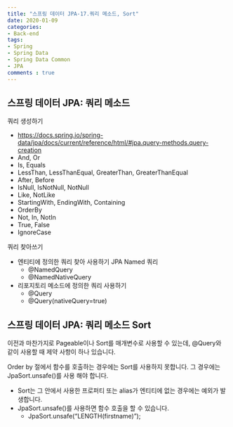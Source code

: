 ```yaml
---
title: "스프링 데이터 JPA-17.쿼리 메소드, Sort"
date: 2020-01-09
categories: 
- Back-end
tags:
- Spring 
- Spring Data
- Spring Data Common
- JPA
comments : true
---
```


## 스프링 데이터 JPA: 쿼리 메소드
쿼리 생성하기
- https://docs.spring.io/spring-data/jpa/docs/current/reference/html/#jpa.query-methods.query-creation
- And, Or
- Is, Equals
- LessThan, LessThanEqual, GreaterThan, GreaterThanEqual
- After, Before
- IsNull, IsNotNull, NotNull
- Like, NotLike
- StartingWith, EndingWith, Containing
- OrderBy
- Not, In, NotIn
- True, False
- IgnoreCase

쿼리 찾아쓰기
- 엔티티에 정의한 쿼리 찾아 사용하기 JPA Named 쿼리
  - @NamedQuery
  - @NamedNativeQuery
- 리포지토리 메소드에 정의한 쿼리 사용하기
  - @Query
  - @Query(nativeQuery=true)



## 스프링 데이터 JPA: 쿼리 메소드 Sort

이전과 마찬가지로 Pageable이나 Sort를 매개변수로 사용할 수 있는데, @Query와 같이 사용할 때 제약 사항이 하나 있습니다.

Order by 절에서 함수를 호출하는 경우에는 Sort를 사용하지 못합니다. 그 경우에는 JpaSort.unsafe()를 사용 해야 합니다.
- Sort는 그 안에서 사용한 프로퍼티 또는 alias가 엔티티에 없는 경우에는 예외가 발생합니다.
- JpaSort.unsafe()를 사용하면 함수 호출을 할 수 있습니다.
  - JpaSort.unsafe(“LENGTH(firstname)”);
